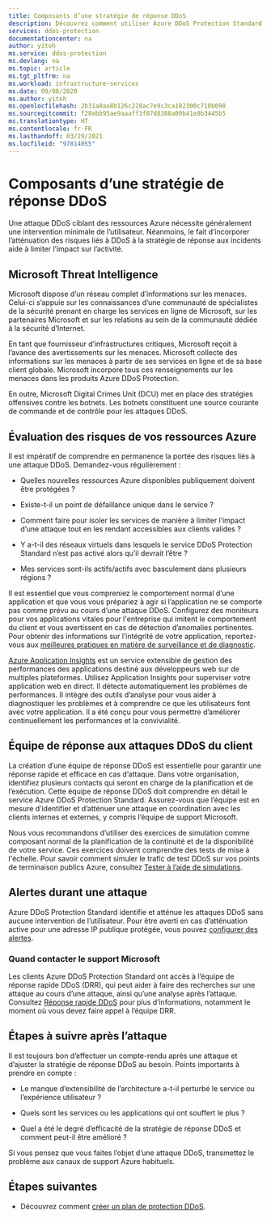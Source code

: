 ```yaml
---
title: Composants d’une stratégie de réponse DDoS
description: Découvrez comment utiliser Azure DDoS Protection Standard pour répondre aux attaques DDoS.
services: ddos-protection
documentationcenter: na
author: yitoh
ms.service: ddos-protection
ms.devlang: na
ms.topic: article
ms.tgt_pltfrm: na
ms.workload: infrastructure-services
ms.date: 09/08/2020
ms.author: yitoh
ms.openlocfilehash: 2b31a8aa8b126c228ac7e9c3ca182300c710b098
ms.sourcegitcommit: f28ebb95ae9aaaff3f87d8388a09b41e0b3445b5
ms.translationtype: HT
ms.contentlocale: fr-FR
ms.lasthandoff: 03/29/2021
ms.locfileid: "97814055"
---
```

# <a name="components-of-a-ddos-response-strategy"></a>Composants d’une stratégie de réponse DDoS

Une attaque DDoS ciblant des ressources Azure nécessite généralement une intervention minimale de l’utilisateur. Néanmoins, le fait d’incorporer l’atténuation des risques liés à DDoS à la stratégie de réponse aux incidents aide à limiter l’impact sur l’activité.

## <a name="microsoft-threat-intelligence"></a>Microsoft Threat Intelligence

Microsoft dispose d’un réseau complet d’informations sur les menaces. Celui-ci s’appuie sur les connaissances d’une communauté de spécialistes de la sécurité prenant en charge les services en ligne de Microsoft, sur les partenaires Microsoft et sur les relations au sein de la communauté dédiée à la sécurité d’Internet. 

En tant que fournisseur d’infrastructures critiques, Microsoft reçoit à l’avance des avertissements sur les menaces. Microsoft collecte des informations sur les menaces à partir de ses services en ligne et de sa base client globale. Microsoft incorpore tous ces renseignements sur les menaces dans les produits Azure DDoS Protection.

En outre, Microsoft Digital Crimes Unit (DCU) met en place des stratégies offensives contre les botnets. Les botnets constituent une source courante de commande et de contrôle pour les attaques DDoS.

## <a name="risk-evaluation-of-your-azure-resources"></a>Évaluation des risques de vos ressources Azure

Il est impératif de comprendre en permanence la portée des risques liés à une attaque DDoS. Demandez-vous régulièrement :

- Quelles nouvelles ressources Azure disponibles publiquement doivent être protégées ?

- Existe-t-il un point de défaillance unique dans le service ? 

- Comment faire pour isoler les services de manière à limiter l’impact d’une attaque tout en les rendant accessibles aux clients valides ?

- Y a-t-il des réseaux virtuels dans lesquels le service DDoS Protection Standard n’est pas activé alors qu’il devrait l’être ? 

- Mes services sont-ils actifs/actifs avec basculement dans plusieurs régions ?

Il est essentiel que vous compreniez le comportement normal d’une application et que vous vous prépariez à agir si l’application ne se comporte pas comme prévu au cours d’une attaque DDoS. Configurez des moniteurs pour vos applications vitales pour l'entreprise qui imitent le comportement du client et vous avertissent en cas de détection d’anomalies pertinentes. Pour obtenir des informations sur l’intégrité de votre application, reportez-vous aux [meilleures pratiques en matière de surveillance et de diagnostic](/azure/architecture/best-practices/monitoring#monitoring-and-diagnostics-scenarios).

[Azure Application Insights](../azure-monitor/app/app-insights-overview.md) est un service extensible de gestion des performances des applications destiné aux développeurs web sur de multiples plateformes. Utilisez Application Insights pour superviser votre application web en direct. Il détecte automatiquement les problèmes de performances. Il intègre des outils d’analyse pour vous aider à diagnostiquer les problèmes et à comprendre ce que les utilisateurs font avec votre application. Il a été conçu pour vous permettre d’améliorer continuellement les performances et la convivialité.

## <a name="customer-ddos-response-team"></a>Équipe de réponse aux attaques DDoS du client

La création d’une équipe de réponse DDoS est essentielle pour garantir une réponse rapide et efficace en cas d’attaque. Dans votre organisation, identifiez plusieurs contacts qui seront en charge de la planification et de l’exécution. Cette équipe de réponse DDoS doit comprendre en détail le service Azure DDoS Protection Standard. Assurez-vous que l’équipe est en mesure d’identifier et d’atténuer une attaque en coordination avec les clients internes et externes, y compris l’équipe de support Microsoft. 

Nous vous recommandons d’utiliser des exercices de simulation comme composant normal de la planification de la continuité et de la disponibilité de votre service. Ces exercices doivent comprendre des tests de mise à l'échelle. Pour savoir comment simuler le trafic de test DDoS sur vos points de terminaison publics Azure, consultez [Tester à l’aide de simulations](test-through-simulations.md).

## <a name="alerts-during-an-attack"></a>Alertes durant une attaque

Azure DDoS Protection Standard identifie et atténue les attaques DDoS sans aucune intervention de l’utilisateur. Pour être averti en cas d’atténuation active pour une adresse IP publique protégée, vous pouvez [configurer des alertes](alerts.md).

### <a name="when-to-contact-microsoft-support"></a>Quand contacter le support Microsoft

Les clients Azure DDoS Protection Standard ont accès à l’équipe de réponse rapide DDoS (DRR), qui peut aider à faire des recherches sur une attaque au cours d’une attaque, ainsi qu’une analyse après l’attaque. Consultez [Réponse rapide DDoS](ddos-rapid-response.md) pour plus d’informations, notamment le moment où vous devez faire appel à l’équipe DRR.

## <a name="post-attack-steps"></a>Étapes à suivre après l’attaque

Il est toujours bon d’effectuer un compte-rendu après une attaque et d’ajuster la stratégie de réponse DDoS au besoin. Points importants à prendre en compte :

- Le manque d’extensibilité de l’architecture a-t-il perturbé le service ou l’expérience utilisateur ?

- Quels sont les services ou les applications qui ont souffert le plus ?

- Quel a été le degré d’efficacité de la stratégie de réponse DDoS et comment peut-il être amélioré ?

Si vous pensez que vous faites l’objet d’une attaque DDoS, transmettez le problème aux canaux de support Azure habituels.

## <a name="next-steps"></a>Étapes suivantes

- Découvrez comment [créer un plan de protection DDoS](manage-ddos-protection.md).